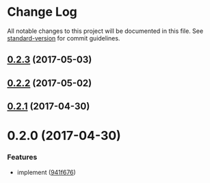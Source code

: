 # Change Log

All notable changes to this project will be documented in this file. See [standard-version](https://github.com/conventional-changelog/standard-version) for commit guidelines.

<a name="0.2.3"></a>
## [0.2.3](https://github.com/web-mech/can-define-stream-rxjs/compare/v0.2.2...v0.2.3) (2017-05-03)



<a name="0.2.2"></a>
## [0.2.2](https://github.com/web-mech/can-define-stream-rxjs/compare/v0.2.1...v0.2.2) (2017-05-02)



<a name="0.2.1"></a>
## [0.2.1](http://web-mech/can-define-stream-rxjs/compare/v0.2.0...v0.2.1) (2017-04-30)



<a name="0.2.0"></a>
# 0.2.0 (2017-04-30)


### Features

* implement ([941f676](http://web-mech/can-define-stream-rxjs/commits/941f676))
